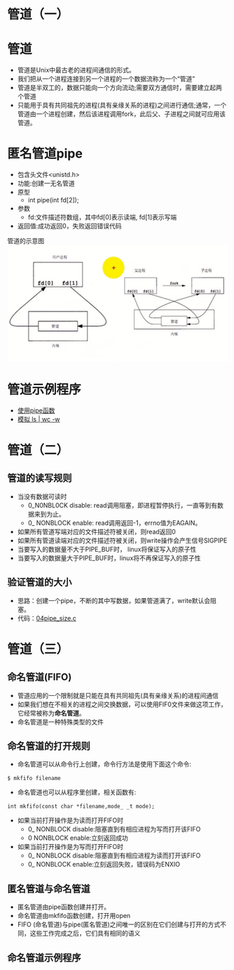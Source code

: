 # 管道（一）

# 管道
- 管道是Unix中最古老的进程间通信的形式。
- 我们把从一个进程连接到另一个进程的一个数据流称为一个“管道”
- 管道是半双工的，数据只能向一个方向流动;需要双方通信时，需要建立起两个管道
- 只能用于具有共同祖先的进程(具有亲缘关系的进程)之间进行通信;通常，一个管道由一个进程创建，然后该进程调用fork，此后父、子进程之间就可应用该管道。

# 匿名管道pipe
- 包含头文件<unistd.h>
- 功能:创建一无名管道
- 原型
  - int pipe(int fd[2]);
- 参数
  - fd:文件描述符数组，其中fd[0]表示读端, fd[1]表示写端
- 返回值:成功返回0，失败返回错误代码

管道的示意图
![](mdimg/QQ截图20210626002454.png)

# 管道示例程序
- [使用pipe函数](01pipe.c)
- [模拟 ls | wc -w](02pipe.c)

# 管道（二）

## 管道的读写规则
- 当没有数据可读时
  - 0_N0NBL0CK disable: read调用阻塞，即进程暂停执行，一直等到有数据来到为止。
  - 0_ NONBLOCK enable: read调用返回-1，errno值为EAGAIN。
- 如果所有管道写端对应的文件描述符被关闭，则read返回0
- 如果所有管道读端对应的文件描述符被关闭，则write操作会产生信号SIGPIPE
- 当要写入的数据量不大于PIPE_BUF时， linux将保证写入的原子性
- 当要写入的数据量大于PIPE_BUF时，linux将不再保证写入的原子性

## 验证管道的大小
- 思路：创建一个pipe，不断的其中写数据，如果管道满了，write默认会阻塞。
- 代码：[04pipe_size.c](04pipe_size.c)

# 管道（三）

## 命名管道(FIFO)
- 管道应用的一个限制就是只能在具有共同祖先(具有亲缘关系)的进程间通信
- 如果我们想在不相关的进程之间交换数据，可以使用FIF0文件来做这项工作，它经常被称为**命名管道**。
- 命名管道是一种特殊类型的文件

## 命名管道的打开规则
- 命名管道可以从命令行上创建，命令行方法是使用下面这个命令:
```
$ mkfifo filename
```
- 命名管道也可以从程序里创建，相关函数有:
```
int mkfifo(const char *filename,mode_ _t mode);
```
- 如果当前打开操作是为读而打开FIFO时
  - 0_ NONBLOCK disable:阻塞直到有相应进程为写而打开该FIFO
  - 0 NONBLOCK enable:立刻返回成功
- 如果当前打开操作是为写而打开FIFO时
  - 0_ NONBLOCK disable:阻塞直到有相应进程为读而打开该FIFO
  - 0_ NONBLOCK enable:立刻返回失败，错误码为ENXIO


## 匿名管道与命名管道
- 匿名管道由pipe函数创建并打开。
- 命名管道由mkfifo函数创建，打开用open
- FIFO (命名管道)与pipe(匿名管道)之间唯一的区别在它们创建与打开的方式不同，这些工作完成之后，它们具有相同的语义

## 命名管道示例程序

